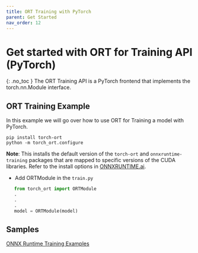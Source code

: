 ```yaml
---
title: ORT Training with PyTorch
parent: Get Started
nav_order: 12
---
```


# Get started with ORT for Training API (PyTorch)
{: .no_toc }
The ORT Training API is a PyTorch frontend that implements the torch.nn.Module interface.


## ORT Training Example
In this example we will go over how to use ORT for Training a model with PyTorch.

```
pip install torch-ort
python -m torch_ort.configure
```

**Note**: This installs the default version of the `torch-ort` and `onnxruntime-training` packages that are mapped to specific versions of the CUDA libraries. Refer to the install options in [ONNXRUNTIME.ai](https://onnxruntime.ai).

 - Add ORTModule in the `train.py`
```python
   from torch_ort import ORTModule
   .
   .
   .
   model = ORTModule(model)
```


## Samples
[ONNX Runtime Training Examples](https://github.com/microsoft/onnxruntime-training-examples)